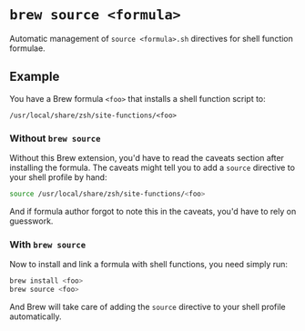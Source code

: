 # `brew source <formula>`

Automatic management of `source <formula>.sh` directives for shell function formulae.

## Example

You have a Brew formula `<foo>` that installs a shell function script to:

```
/usr/local/share/zsh/site-functions/<foo>
```

### Without `brew source`

Without this Brew extension, you'd have to read the caveats section after installing the formula. The caveats might tell you to add a `source` directive to your shell profile by hand:

```bash
source /usr/local/share/zsh/site-functions/<foo>
```

And if formula author forgot to note this in the caveats, you'd have to rely on guesswork.

### With `brew source`

Now to install and link a formula with shell functions, you need simply run:

```bash
brew install <foo>
brew source <foo>
```

And Brew will take care of adding the `source` directive to your shell profile automatically.
